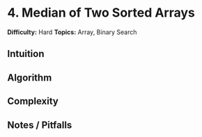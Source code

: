 # 4. Median of Two Sorted Arrays

**Difficulty:** Hard
**Topics:** Array, Binary Search

## Intuition

## Algorithm

## Complexity

## Notes / Pitfalls
